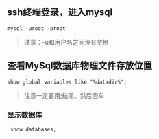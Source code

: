 ## ssh终端登录，进入mysql
```
mysql -uroot -proot
```
>注意：-u和用户名之间没有空格

## 查看MySql数据库物理文件存放位置
```
show global variables like "%datadir%";
```
> 注意一定要用;结尾，然后回车

 
### 显示数据库
```
 show databases;
```
